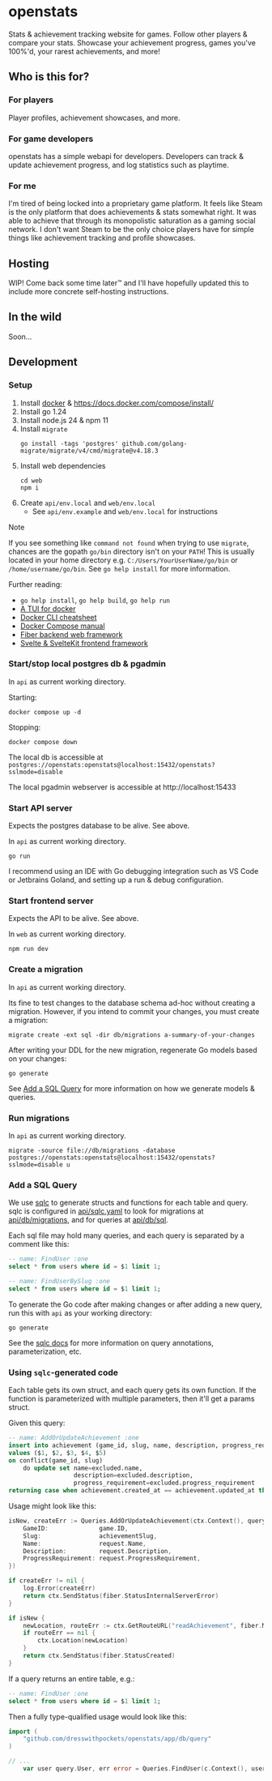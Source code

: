 # openstats

Stats & achievement tracking website for games. Follow other players & compare your stats. Showcase your achievement 
progress, games you've 100%'d, your rarest achievements, and more!

## Who is this for?

### For players

Player profiles, achievement showcases, and more.

### For game developers

openstats has a simple webapi for developers. Developers can track & update achievement progress, and log statistics 
such as playtime.

### For me

I'm tired of being locked into a proprietary game platform. It feels like Steam is the only platform that does 
achievements & stats somewhat right. It was able to achieve that through its monopolistic saturation as a gaming social 
network. I don't want Steam to be the only choice players have for simple things like achievement tracking and profile 
showcases.

## Hosting

WIP! Come back some time later™ and I'll have hopefully updated this to include more concrete self-hosting 
instructions.

## In the wild

Soon...

## Development

### Setup

1. Install [docker](https://docs.docker.com/engine/install/) & https://docs.docker.com/compose/install/
2. Install go 1.24
3. Install node.js 24 & npm 11
4. Install `migrate`
    ```shell
    go install -tags 'postgres' github.com/golang-migrate/migrate/v4/cmd/migrate@v4.18.3
    ```
5. Install web dependencies
    ```shell
    cd web
    npm i
    ```
6. Create `api/env.local` and `web/env.local`
   - See `api/env.example` and `web/env.local` for instructions

> [!NOTE]
> If you see something like `command not found` when trying to use `migrate`, chances are the gopath `go/bin` directory isn't on your `PATH`! This is usually located in your home directory e.g. `C:/Users/YourUserName/go/bin` or `/home/username/go/bin`. See `go help install` for more information.

Further reading:

- `go help install`, `go help build`, `go help run`
- [A TUI for docker](https://github.com/jesseduffield/lazydocker)
- [Docker CLI cheatsheet](https://docs.docker.com/get-started/docker_cheatsheet.pdf)
- [Docker Compose manual](https://docs.docker.com/compose/)
- [Fiber backend web framework](https://gofiber.io)
- [Svelte & SvelteKit frontend framework](https://svelte.dev/)

### Start/stop local postgres db & pgadmin

In `api` as current working directory.

Starting:

```shell
docker compose up -d
```

Stopping:

```shell
docker compose down
```

The local db is accessible at `postgres://openstats:openstats@localhost:15432/openstats?sslmode=disable`

The local pgadmin webserver is accessible at http://localhost:15433

### Start API server

Expects the postgres database to be alive. See above.

In `api` as current working directory.

```shell
go run
```

I recommend using an IDE with Go debugging integration such as VS Code or Jetbrains Goland, and setting up
a run & debug configuration.

### Start frontend server

Expects the API to be alive. See above.

In `web` as current working directory.

```shell
npm run dev
```

### Create a migration

In `api` as current working directory.

Its fine to test changes to the database schema ad-hoc without creating a migration. However, if you intend to commit
your changes, you must create a migration:

```shell
migrate create -ext sql -dir db/migrations a-summary-of-your-changes
```

After writing your DDL for the new migration, regenerate Go models based on your changes:

```shell
go generate
```

See [Add a SQL Query](#add-a-sql-query) for more information on how we generate models & queries.

### Run migrations 

In `api` as current working directory.

```shell
migrate -source file://db/migrations -database postgres://openstats:openstats@localhost:15432/openstats?sslmode=disable u
```

### Add a SQL Query

We use [sqlc](https://sqlc.dev) to generate structs and functions for each table and query. sqlc is configured in [api/sqlc.yaml](./api/sqlc.yaml) to look for migrations at [api/db/migrations](./api/db/migrations/), and for queries at [api/db/sql](./api/db/sql).

Each sql file may hold many queries, and each query is separated by a comment like this:

```sql
-- name: FindUser :one
select * from users where id = $1 limit 1;

-- name: FindUserBySlug :one
select * from users where id = $1 limit 1;
```

To generate the Go code after making changes or after adding a new query, run this with `api` as your working directory:

```shell
go generate
```

See the [sqlc docs](https://docs.sqlc.dev/en/v1.29.0/) for more information on query annotations, parameterization, etc.

### Using `sqlc`-generated code

Each table gets its own struct, and each query gets its own function. If the function is parameterized with multiple parameters, then it'll get a params struct.

Given this query:

```sql
-- name: AddOrUpdateAchievement :one
insert into achievement (game_id, slug, name, description, progress_requirement)
values ($1, $2, $3, $4, $5)
on conflict(game_id, slug)
    do update set name=excluded.name,
                  description=excluded.description,
                  progress_requirement=excluded.progress_requirement
returning case when achievement.created_at == achievement.updated_at then true else false end as is_new;
```

Usage might look like this:

```go
isNew, createErr := Queries.AddOrUpdateAchievement(ctx.Context(), query.AddOrUpdateAchievementParams{
    GameID:              game.ID,
    Slug:                achievementSlug,
    Name:                request.Name,
    Description:         request.Description,
    ProgressRequirement: request.ProgressRequirement,
})

if createErr != nil {
    log.Error(createErr)
    return ctx.SendStatus(fiber.StatusInternalServerError)
}

if isNew {
    newLocation, routeErr := ctx.GetRouteURL("readAchievement", fiber.Map{"devSlug": devSlug, "gameSlug": gameSlug, "achievementSlug": achievementSlug})
    if routeErr == nil {
        ctx.Location(newLocation)
    }
    return ctx.SendStatus(fiber.StatusCreated)
}
```

If a query returns an entire table, e.g.:

```sql
-- name: FindUser :one
select * from users where id = $1 limit 1;
```

Then a fully type-qualified usage would look like this:

```go
import (
	"github.com/dresswithpockets/openstats/app/db/query"
)

// ...
    var user query.User, err error = Queries.FindUser(c.Context(), userId)
```
